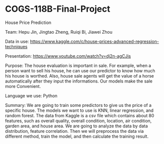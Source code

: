 # COGS-118B-Final-Project
House Price Prediction

Team: 
Hepu Jin,  Jingtao Zheng,  Ruiqi Bi,  Jiawei Zhou

Data in use:
https://www.kaggle.com/c/house-prices-advanced-regression-techniques

Presentation:
https://www.youtube.com/watch?v=dj2n-agCJis

Purpose:
	The house evaluation is important in sale. For example, when a person want to sell his house, he can use our predictor to know how much his house is worthed. Also, house sale agents will get the value of a horse automatically after they input the informations. Our models make the sale more Convenient.

Language we use: 
Python

Summary:
	We are going to train some predictors to give us the price of a specific house. The models we want to use is KNN, linear regression, and random forest. The data from Kaggle is a csv file which contains about 80 features, such as overall quality, overall condition, location, air condition, garden area, and house area. We are going to analyze the data by data distribution, feature correlation. Then we will preprocess the data via different method, train the model, and then calculate the training result.

